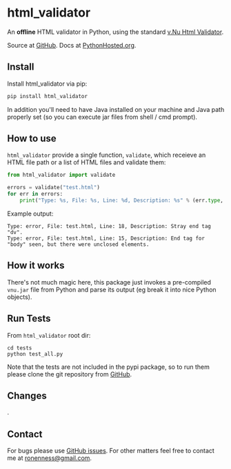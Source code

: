 # html_validator
An **offline** HTML validator in Python, using the standard [v.Nu Html Validator](https://github.com/validator/validator).

Source at [GitHub](https://github.com/RonenNess/html_validator).
Docs at [PythonHosted.org](http://pythonhosted.org/html_validator/).

## Install

Install html_validator via pip:

```python
pip install html_validator
```

In addition you'll need to have Java installed on your machine and Java path properly set (so you can execute jar files from shell / cmd prompt).

## How to use

```html_validator``` provide a single function, ```validate```, which receieve an HTML file path or a list of HTML files and validate them:

```py
from html_validator import validate

errors = validate("test.html")
for err in errors:
    print("Type: %s, File: %s, Line: %d, Description: %s" % (err.type, err.file, err.line, err.description))
```

Example output:

```
Type: error, File: test.html, Line: 18, Description: Stray end tag "dv".
Type: error, File: test.html, Line: 15, Description: End tag for  "body" seen, but there were unclosed elements.
```

## How it works

There's not much magic here, this package just invokes a pre-compiled ```vnu.jar``` file from Python and parse its output (eg break it into nice Python objects).

## Run Tests

From ```html_validator``` root dir:

```shell
cd tests
python test_all.py
```

Note that the tests are not included in the pypi package, so to run them please clone the git repository from [GitHub](https://github.com/RonenNess/html_validator).

## Changes

.

## Contact

For bugs please use [GitHub issues](https://github.com/RonenNess/html_validator/issues).
For other matters feel free to contact me at ronenness@gmail.com.

